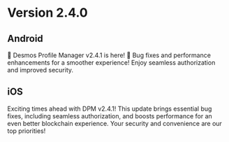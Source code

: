 # Version 2.4.0

## Android
🚀 Desmos Profile Manager v2.4.1 is here! 🚀
Bug fixes and performance enhancements for a smoother experience! Enjoy seamless authorization and improved security.

## iOS
Exciting times ahead with DPM v2.4.1! This update brings essential bug fixes, including seamless authorization, and boosts performance for an even better blockchain experience. Your security and convenience are our top priorities!
